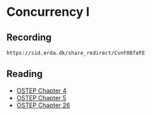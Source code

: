 # Concurrency I

## Recording

    https://sid.erda.dk/share_redirect/CvnF08feFE

## Reading

* [OSTEP Chapter 4](https://pages.cs.wisc.edu/~remzi/OSTEP/cpu-intro.pdf)
* [OSTEP Chapter 5](https://pages.cs.wisc.edu/~remzi/OSTEP/cpu-api.pdf)
* [OSTEP Chapter 26](https://pages.cs.wisc.edu/~remzi/OSTEP/threads-intro.pdf)

